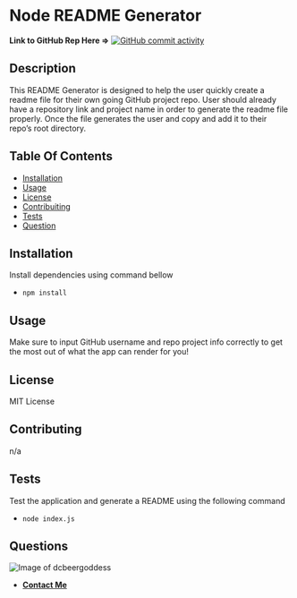 # Node README Generator

**Link to GitHub Rep Here =>** [![GitHub commit activity](https://img.shields.io/github/commit-activity/m/dcbeergoddess/readmeGenerator)](https://github.com/dcbeergoddess/readmeGenerator)

## Description

This README Generator is designed to help the user quickly create a readme file for their own going GitHub project repo. User should already have a repository link and project name in order to generate the readme file properly. Once the file generates the user and copy and add it to their repo’s root directory. 

## Table Of Contents

* [Installation](#installation)
* [Usage](#usage)
* [License](#license)
* [Contribuiting](#contributing)
* [Tests](#tests)
* [Question](#questions)

## Installation

Install dependencies using command bellow
- `npm install`

## Usage

Make sure to input GitHub username and repo project info correctly to get the most out of what the app can render for you!

## License

MIT License

## Contributing

n/a

## Tests

Test the application and generate a README using the following command
- `node index.js`

## Questions

![Image of dcbeergoddess](https://avatars0.githubusercontent.com/u/59098488?v=4&s=200)  

* [**Contact Me**](mailto:dcbeergoddess@gmail.com?subject=readmeGenerator)